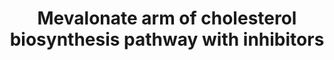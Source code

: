 ---
annotations:
- id: PW:0000454
  parent: classic metabolic pathway
  type: Pathway Ontology
  value: cholesterol biosynthetic pathway
- id: PW:0000752
  parent: classic metabolic pathway
  type: Pathway Ontology
  value: altered cholesterol biosynthetic pathway
authors:
- DeSl
- Egonw
- Jessev1993
- MaintBot
description: An analysis of the mevalonate branch of the cholesterol biosynthesis
  pathway, and a set of inhibitors directed against targets in this pathway. Inhibitors
  which have been found for Homo Sapiens are coloured red, those found for Rattus
  norvegicus orange.  View more details on where these reactions in the cell take
  place at [https://www.wikipathways.org/index.php/Pathway:WP4190]. View the broader
  scope of cholesterol metabolism at [https://www.wikipathways.org/index.php/Pathway:WP430].
last-edited: 2021-10-09
ndex: 90ef7064-8b69-11eb-9e72-0ac135e8bacf
organisms:
- Homo sapiens
redirect_from:
- /index.php/Pathway:WP4189
- /instance/WP4189
- /instance/WP4189_r124610
revision: r124610
schema-jsonld:
- '@context': https://schema.org/
  '@id': https://wikipathways.github.io/pathways/WP4189.html
  '@type': Dataset
  creator:
    '@type': Organization
    name: WikiPathways
  description: An analysis of the mevalonate branch of the cholesterol biosynthesis
    pathway, and a set of inhibitors directed against targets in this pathway. Inhibitors
    which have been found for Homo Sapiens are coloured red, those found for Rattus
    norvegicus orange.  View more details on where these reactions in the cell take
    place at [https://www.wikipathways.org/index.php/Pathway:WP4190]. View the broader
    scope of cholesterol metabolism at [https://www.wikipathways.org/index.php/Pathway:WP430].
  keywords:
  - (+)-Zaragozic acid
  - (1-Methyl-1-{[3-(3-phenoxyphenyl)propyl]carbamoyl}ethyl)phosphonate
  - 2-fluoromevalonate 5-diphosphate
  - 3-hydroxy-3-methyl-6-phosphohexanoic acid
  - 3-hydroxy-3-methylglutaryl-CoA
  - 6-fluoromevalonate 5-diphosphate
  - Acetyl-CoA
  - BPH-608
  - BPH-628
  - BPH-629
  - BPH-675
  - BPH-676
  - BPH-830
  - CHEMBL1160328
  - CHEMBL1160330
  - CHEMBL1207858
  - CHEMBL1208103
  - CHEMBL24362
  - CHEMBL39102
  - CHEMBL39312
  - Cinnamic acid
  - 'Compound 13 '
  - FDFT1
  - FDPS
  - Fluvastatin
  - GGPS1
  - HMGCR
  - HMGCS1
  - IDI1
  - IDI2
  - L-659699
  - MVD
  - MVK
  - NE58018
  - NE58062
  - NE97220
  - P'-geranyl 2-fluoromevalonate 5-diphosphate
  - P'-geranyl 3,5,9-trihydroxy-3-methylnonanate 9-diphosphate
  - PMVK
  - Risedronate
  - '[1-(Hydroxycarbamoyl)-4-(3-phenoxyphenyl)butyl]phosphonate'
  - acetoacetyl-CoA
  - atorvastatin
  - cerivastatin
  - dimethylallyl-PP
  - diphosphoglycolyl proline
  - famesyl-PP
  - farnesyl thiodiphosphate
  - geranyl-PP
  - geranylgeranyl-PP
  - isoferulic acid
  - isopenthyl-PP
  - lovastatin
  - mevalonate
  - mevalonate-P
  - mevalonate-PP
  - p-coumaric acid
  - presqualene-PP
  - rosuvastatin
  - simvastatin
  - sq-109
  - squalene
  - zoledronic acid
  license: CC0
  name: Mevalonate arm of cholesterol biosynthesis pathway with inhibitors
seo: CreativeWork
title: Mevalonate arm of cholesterol biosynthesis pathway with inhibitors
wpid: WP4189
---